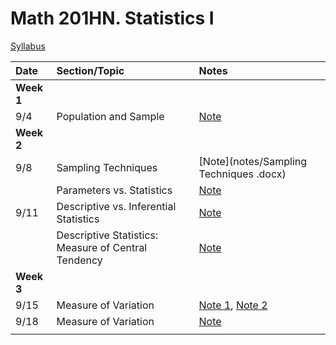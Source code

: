 # Math 201HN.  Statistics I

[Syllabus](syllabus.html)

| Date        | Section/Topic| Notes    |
|:------------|:------------|:------------|
| **Week 1**  |             |             |                    
| 9/4         |   Population and Sample   | [Note](notes/note_9_4.pdf)|
| **Week 2**  |             |             |                    
| 9/8         |   Sampling Techniques   | [Note](notes/Sampling Techniques  .docx)|
|             |   Parameters vs. Statistics   | [Note](notes/Parameter_vs_Statistics.docx)|
| 9/11        |   Descriptive vs. Inferential Statistics   | [Note](notes/Descriptive_Inferential_print.docx)|
|             |   Descriptive Statistics: Measure of Central Tendency   | [Note](notes/Descriptive_Statistics_Measure_Center.docx)|
| **Week 3**  |             |             |                    
| 9/15         |  Measure of Variation    | [Note 1](notes/Descriptive_Statistics_Measure_Variation2.docx), [Note 2](notes/-Note-10-15_annotated.pdf) |
| 9/18         |  Measure of Variation    | [Note](notes/Descriptive_Statistics_Measure_Variation_9_18.pdf) |
|             |      |  |

